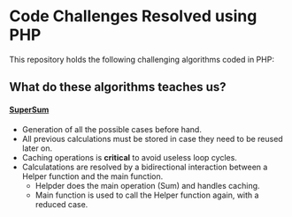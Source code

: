 Code Challenges Resolved using PHP
===================================
This repository holds the following challenging algorithms coded in PHP:

## What do these algorithms teaches us?

#### [**SuperSum**](https://github.com/nilopc/NilPortugues_Code_Challenges_in_PHP/blob/master/SuperSum.php) 
  - Generation of all the possible cases before hand.  
  - All previous calculations must be stored in case they need to be reused later on.
  - Caching operations is **critical** to avoid useless loop cycles.
  - Calculatations are resolved by a bidirectional interaction between a Helper function and the main function. 
      - Helpder does the main operation (Sum) and handles caching.
      - Main function is used to call the Helper function again, with a reduced case.


